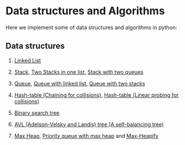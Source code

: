 # Data structures and Algorithms

Here we implement some of data structures and algorithms in python:

## Data structures

1. [Linked List](https://github.com/saraeygh/data-structures-algorithms/blob/main/data-structures/my_linked_list.py)

2. [Stack](https://github.com/saraeygh/data-structures-algorithms/blob/main/data-structures/my_stack.py), [Two Stacks in one list](https://github.com/saraeygh/data-structures-algorithms/blob/main/data-structures/two_stacks_in_one_list.py), [Stack with two queues](https://github.com/saraeygh/data-structures-algorithms/blob/main/data-structures/double_queue_stack.py)

3. [Queue](https://github.com/saraeygh/data-structures-algorithms/blob/main/data-structures/my_queue.py), [Queue with linked list](https://github.com/saraeygh/data-structures-algorithms/blob/main/data-structures/queue_with_linked_list.py), [Queue with two stacks](https://github.com/saraeygh/data-structures-algorithms/blob/main/data-structures/double_stack_queue.py)

4. [Hash-table (Chaining for collisions)](https://github.com/saraeygh/data-structures-algorithms/blob/main/data-structures/hash_table_chaining.py), [Hash-table (Linear probing for collisions)](https://github.com/saraeygh/data-structures-algorithms/blob/main/data-structures/hash_table_linear_probing.py)

5. [Binary search tree](https://github.com/saraeygh/data-structures-algorithms/blob/main/data-structures/binary_search_tree.py)

6. [AVL (Adelson-Velsky and Landis) tree (A self-balancing tree)](https://github.com/saraeygh/data-structures-algorithms/blob/main/data-structures/avl_tree.py)

7. [Max Heap](https://github.com/saraeygh/data-structures-algorithms/blob/main/data-structures/max_heap.py), [Priority queue with max heap](https://github.com/saraeygh/data-structures-algorithms/blob/main/data-structures/priority_queue_with_max_heap.py) and [Max-Heapify](https://github.com/saraeygh/data-structures-algorithms/blob/main/data-structures/max_heapify.py)
